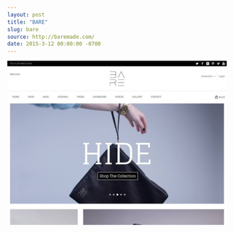 ```yaml
---
layout: post
title: "BARE"
slug: bare
source: http://baremade.com/
date: 2015-3-12 00:00:00 -0700
---
```


<img src="/assets/img/screenshots/bare.jpg">
